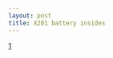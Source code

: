 ```yaml
---
layout: post
title: X201 battery insides
---
```

[1](https://github.com/bassusteur/bassusteur.github.io/blob/main/assets/img/x201/DSC_0495.jpg)

